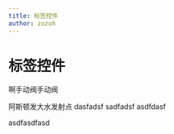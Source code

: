 ```yaml
---
title: 标签控件
author: zozoh
---
```


# 标签控件

啊手动阀手动阀

<script setup lang="ts">
import {updateInstalledComponentsLangs, TiPlayground} from 'ti'
updateInstalledComponentsLangs("zh-cn")
</script>

<TiPlayground comType="TiLabel" style="width:100%; height:400px"/>

阿斯顿发大水发射点 dasfadsf sadfadsf asdfdasf

asdfasdfasd
